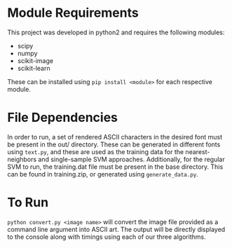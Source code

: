 # Module Requirements
This project was developed in python2 and requires the following modules:
- scipy
- numpy
- scikit-image
- scikit-learn

These can be installed using `pip install <module>` for each respective module.

# File Dependencies
In order to run, a set of rendered ASCII characters in the desired font must be present in the out/ directory. These can be generated in different fonts using `text.py`, and these are used as the training data for the nearest-neighbors and single-sample SVM approaches.
Additionally, for the regular SVM to run, the training.dat file must be present in the base directory. This can be found in training.zip, or generated using `generate_data.py`.

# To Run
`python convert.py <image name>` will convert the image file provided as a command line argument into ASCII art. The output will be directly displayed to the console along with timings using each of our three algorithms.